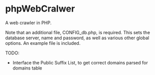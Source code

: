 phpWebCralwer
=============

A web crawler in PHP.

Note that an additional file, CONFIG_db.php, is required. This sets the 
database server, name and password, as well as various other global options.
An example file is included.

TODO:
* Interface the Public Suffix List, to get correct domains parsed for domains table
